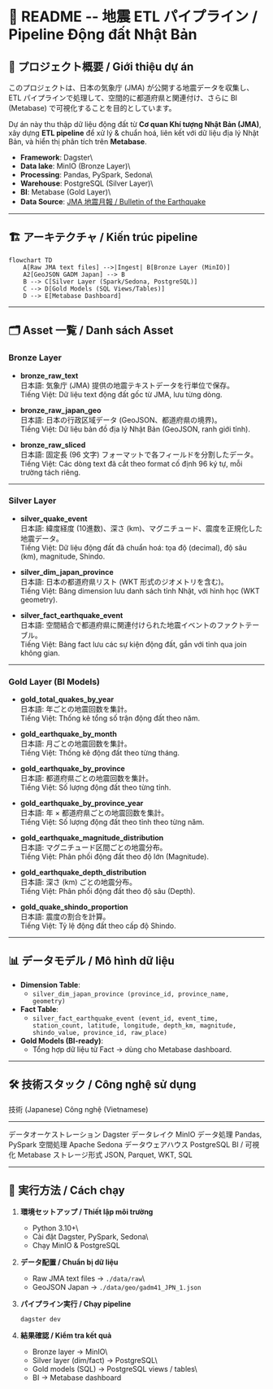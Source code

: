 # 📘 README -- 地震 ETL パイプライン / Pipeline Động đất Nhật Bản

## 🔎 プロジェクト概要 / Giới thiệu dự án

このプロジェクトは、日本の気象庁 (JMA) が公開する地震データを収集し、\
ETL パイプラインで処理して、空間的に都道府県と関連付け、さらに BI
(Metabase) で可視化することを目的としています。

Dự án này thu thập dữ liệu động đất từ **Cơ quan Khí tượng Nhật Bản
(JMA)**,\
xây dựng **ETL pipeline** để xử lý & chuẩn hoá, liên kết với dữ liệu địa
lý Nhật Bản, và hiển thị phân tích trên **Metabase**.

-   **Framework**: Dagster\
-   **Data lake**: MinIO (Bronze Layer)\
-   **Processing**: Pandas, PySpark, Sedona\
-   **Warehouse**: PostgreSQL (Silver Layer)\
-   **BI**: Metabase (Gold Layer)\
-   **Data Source**: [JMA 地震月報 / Bulletin of the
    Earthquake](https://www.data.jma.go.jp/eqev/data/bulletin/hypo.html#nheader)

------------------------------------------------------------------------

## 🏗️ アーキテクチャ / Kiến trúc pipeline

``` mermaid
flowchart TD
    A[Raw JMA text files] -->|Ingest| B[Bronze Layer (MinIO)]
    A2[GeoJSON GADM Japan] --> B
    B --> C[Silver Layer (Spark/Sedona, PostgreSQL)]
    C --> D[Gold Models (SQL Views/Tables)]
    D --> E[Metabase Dashboard]
```

------------------------------------------------------------------------

## 🗂️ Asset 一覧 / Danh sách Asset

### **Bronze Layer**

-   **bronze_raw_text**\
    日本語: 気象庁 (JMA) 提供の地震テキストデータを行単位で保存。\
    Tiếng Việt: Dữ liệu text động đất gốc từ JMA, lưu từng dòng.

-   **bronze_raw_japan_geo**\
    日本語: 日本の行政区域データ (GeoJSON、都道府県の境界)。\
    Tiếng Việt: Dữ liệu bản đồ địa lý Nhật Bản (GeoJSON, ranh giới
    tỉnh).

-   **bronze_raw_sliced**\
    日本語: 固定長 (96 文字)
    フォーマットで各フィールドを分割したデータ。\
    Tiếng Việt: Các dòng text đã cắt theo format cố định 96 ký tự, mỗi
    trường tách riêng.

------------------------------------------------------------------------

### **Silver Layer**

-   **silver_quake_event**\
    日本語: 緯度経度 (10進数)、深さ
    (km)、マグニチュード、震度を正規化した地震データ。\
    Tiếng Việt: Dữ liệu động đất đã chuẩn hoá: tọa độ (decimal), độ sâu
    (km), magnitude, Shindo.

-   **silver_dim_japan_province**\
    日本語: 日本の都道府県リスト (WKT 形式のジオメトリを含む)。\
    Tiếng Việt: Bảng dimension lưu danh sách tỉnh Nhật, với hình học
    (WKT geometry).

-   **silver_fact_earthquake_event**\
    日本語:
    空間結合で都道府県に関連付けられた地震イベントのファクトテーブル。\
    Tiếng Việt: Bảng fact lưu các sự kiện động đất, gắn với tỉnh qua
    join không gian.

------------------------------------------------------------------------

### **Gold Layer (BI Models)**

-   **gold_total_quakes_by_year**\
    日本語: 年ごとの地震回数を集計。\
    Tiếng Việt: Thống kê tổng số trận động đất theo năm.

-   **gold_earthquake_by_month**\
    日本語: 月ごとの地震回数を集計。\
    Tiếng Việt: Thống kê động đất theo từng tháng.

-   **gold_earthquake_by_province**\
    日本語: 都道府県ごとの地震回数を集計。\
    Tiếng Việt: Số lượng động đất theo từng tỉnh.

-   **gold_earthquake_by_province_year**\
    日本語: 年 × 都道府県ごとの地震回数を集計。\
    Tiếng Việt: Số lượng động đất theo tỉnh theo từng năm.

-   **gold_earthquake_magnitude_distribution**\
    日本語: マグニチュード区間ごとの地震分布。\
    Tiếng Việt: Phân phối động đất theo độ lớn (Magnitude).

-   **gold_earthquake_depth_distribution**\
    日本語: 深さ (km) ごとの地震分布。\
    Tiếng Việt: Phân phối động đất theo độ sâu (Depth).

-   **gold_quake_shindo_proportion**\
    日本語: 震度の割合を計算。\
    Tiếng Việt: Tỷ lệ động đất theo cấp độ Shindo.

------------------------------------------------------------------------

## 📊 データモデル / Mô hình dữ liệu

-   **Dimension Table**:
    -   `silver_dim_japan_province (province_id, province_name, geometry)`
-   **Fact Table**:
    -   `silver_fact_earthquake_event (event_id, event_time, station_count, latitude, longitude, depth_km, magnitude, shindo_value, province_id, raw_place)`
-   **Gold Models (BI-ready)**:
    -   Tổng hợp dữ liệu từ Fact → dùng cho Metabase dashboard.

------------------------------------------------------------------------

## 🛠️ 技術スタック / Công nghệ sử dụng

  技術 (Japanese)              Công nghệ (Vietnamese)
  ---------------------------- -------------------------
  データオーケストレーション   Dagster
  データレイク                 MinIO
  データ処理                   Pandas, PySpark
  空間処理                     Apache Sedona
  データウェアハウス           PostgreSQL
  BI / 可視化                  Metabase
  ストレージ形式               JSON, Parquet, WKT, SQL

------------------------------------------------------------------------

## 🚀 実行方法 / Cách chạy

1.  **環境セットアップ / Thiết lập môi trường**

    -   Python 3.10+\
    -   Cài đặt Dagster, PySpark, Sedona\
    -   Chạy MinIO & PostgreSQL

2.  **データ配置 / Chuẩn bị dữ liệu**

    -   Raw JMA text files → `./data/raw`\
    -   GeoJSON Japan → `./data/geo/gadm41_JPN_1.json`

3.  **パイプライン実行 / Chạy pipeline**

    ``` bash
    dagster dev
    ```

4.  **結果確認 / Kiểm tra kết quả**

    -   Bronze layer → MinIO\
    -   Silver layer (dim/fact) → PostgreSQL\
    -   Gold models (SQL) → PostgreSQL views / tables\
    -   BI → Metabase dashboard
